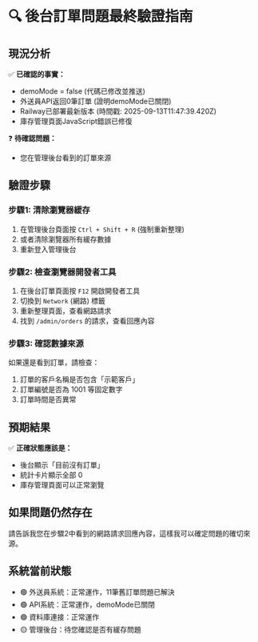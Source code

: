 # 🔍 後台訂單問題最終驗證指南

## 現況分析

✅ **已確認的事實：**
- demoMode = false (代碼已修改並推送)
- 外送員API返回0筆訂單 (證明demoMode已關閉)
- Railway已部署最新版本 (時間戳: 2025-09-13T11:47:39.420Z)
- 庫存管理頁面JavaScript錯誤已修復

❓ **待確認問題：**
- 您在管理後台看到的訂單來源

## 驗證步驟

### 步驟1: 清除瀏覽器緩存
1. 在管理後台頁面按 `Ctrl + Shift + R` (強制重新整理)
2. 或者清除瀏覽器所有緩存數據
3. 重新登入管理後台

### 步驟2: 檢查瀏覽器開發者工具
1. 在後台訂單頁面按 `F12` 開啟開發者工具
2. 切換到 `Network` (網路) 標籤
3. 重新整理頁面，查看網路請求
4. 找到 `/admin/orders` 的請求，查看回應內容

### 步驟3: 確認數據來源
如果還是看到訂單，請檢查：
1. 訂單的客戶名稱是否包含「示範客戶」
2. 訂單編號是否為 1001 等固定數字
3. 訂單時間是否異常

## 預期結果

✅ **正確狀態應該是：**
- 後台顯示「目前沒有訂單」
- 統計卡片顯示全部 0
- 庫存管理頁面可以正常瀏覽

## 如果問題仍然存在

請告訴我您在步驟2中看到的網路請求回應內容，這樣我可以確定問題的確切來源。

## 系統當前狀態

- 🟢 外送員系統：正常運作，11筆舊訂單問題已解決
- 🟢 API系統：正常運作，demoMode已關閉
- 🟢 資料庫連接：正常運作
- 🟡 管理後台：待您確認是否有緩存問題